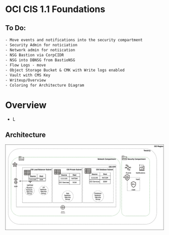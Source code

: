 # OCI CIS 1.1 Foundations
## To Do:
	- Move events and notifications into the security compartment
	- Security Admin for noticiation
	- Network admin for notiication
	- NSG Bastion via CorpCIDR
	- NSG into DBNSG from BastioNSG
	- Flow Logs - move 
    - Object Storage Bucket & CMK with Write logs enabled
    - Vault with CMS Key
    - Writeup/Overview
    - Coloring for Architecture Diagram

# Overview
- L
## Architecture 

![Architecture](images/Architecture.png)
